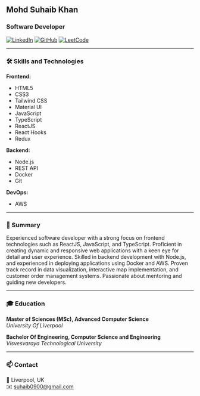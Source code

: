 

## Mohd Suhaib Khan

### Software Developer

[![LinkedIn](https://img.shields.io/badge/LinkedIn-000?style=for-the-badge&logo=linkedin&logoColor=0A66C2)](https://www.linkedin.com/in/suhaibk9/)
[![GitHub](https://img.shields.io/badge/GitHub-000?style=for-the-badge&logo=github&logoColor=white)](https://github.com/suhaibk9/)
[![LeetCode](https://img.shields.io/badge/LeetCode-000?style=for-the-badge&logo=leetcode&logoColor=FFA116)](https://leetcode.com/suhaibk9/)

---

### 🛠 Skills and Technologies

**Frontend:**
- HTML5
- CSS3
- Tailwind CSS
- Material UI
- JavaScript
- TypeScript
- ReactJS
- React Hooks
- Redux

**Backend:**
- Node.js
- REST API
- Docker
- Git

**DevOps:**
- AWS

---

### 💼 Summary

Experienced software developer with a strong focus on frontend technologies such as ReactJS, JavaScript, and TypeScript. Proficient in creating dynamic and responsive web applications with a keen eye for detail and user experience. Skilled in backend development with Node.js, and experienced in deploying applications using Docker and AWS. Proven track record in data visualization, interactive map implementation, and customer order management systems. Passionate about mentoring and guiding new developers.

---

### 🎓 Education

**Master of Sciences (MSc), Advanced Computer Science**  
*University Of Liverpool*

**Bachelor Of Engineering, Computer Science and Engineering**  
*Visvesvaraya Technological University*

---

### 📫 Contact

📍 Liverpool, UK  
✉️ [suhaib0900@gmail.com](mailto:suhaib0900@gmail.com)  

